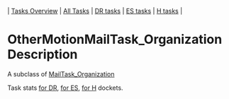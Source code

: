 | [Tasks Overview](../tasks-overview.md) | [All Tasks](../alltasks.md) | [DR tasks](../docket-DR/tasklist.md) | [ES tasks](../docket-ES/tasklist.md) | [H tasks](../docket-H/tasklist.md) |

# OtherMotionMailTask_Organization Description

A subclass of [MailTask_Organization](MailTask_Organization.md)

Task stats [for DR](../docket-DR/OtherMotionMailTask_Organization.md), [for ES](../docket-ES/OtherMotionMailTask_Organization.md), [for H](../docket-H/OtherMotionMailTask_Organization.md) dockets.

